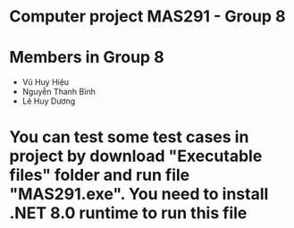 # Computer project MAS291 - Group 8

# Members in Group 8
- Vũ Huy Hiệu
- Nguyễn Thanh Bình
- Lê Huy Dương


# You can test some test cases in project by download "Executable files" folder and run file "MAS291.exe". You need to install .NET 8.0 runtime to run this file
